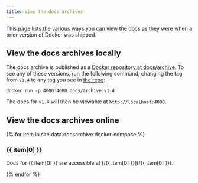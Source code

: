 ```yaml
---
title: View the docs archives
---
```


This page lists the various ways you can view the docs as they were when a
prior version of Docker was shipped.

## View the docs archives locally

The docs archive is published as a [Docker repository at docs/archive](https://hub.docker.com/r/docs/archive/tags/).
To see any of these versions, run the following command, changing
the tag from `v1.4` to any tag you see in [the repo](https://hub.docker.com/r/docs/archive/tags/):

```shell
docker run -p 4000:4000 docs/archive:v1.4
```

The docs for `v1.4` will then be viewable at `http://localhost:4000`.

## View the docs archives online

{% for item in site.data.docsarchive.docker-compose %}

### {{ item[0] }}

Docs for {{ item[0] }} are accessible at [/{{ item[0] }}](/{{ item[0] }}).

{% endfor %}
